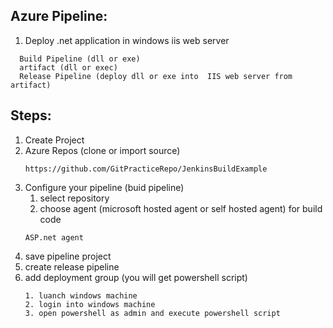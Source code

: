 ## Azure Pipeline:
1. Deploy .net application in windows iis web server 
 ```
   Build Pipeline (dll or exe)
   artifact (dll or exec)
   Release Pipeline (deploy dll or exe into  IIS web server from artifact)
 ```
## Steps:
 1. Create Project
 2. Azure Repos (clone or import source) 
    ```
    https://github.com/GitPracticeRepo/JenkinsBuildExample
    ```
 3. Configure your pipeline (buid pipeline)
    1. select repository
    2. choose agent (microsoft hosted agent or self hosted agent) for build code
      ```
      ASP.net agent
      ```
 4. save pipeline project 
 5. create release pipeline
 6. add deployment group (you will get powershell script)
    ```
    1. luanch windows machine 
    2. login into windows machine
    3. open powershell as admin and execute powershell script